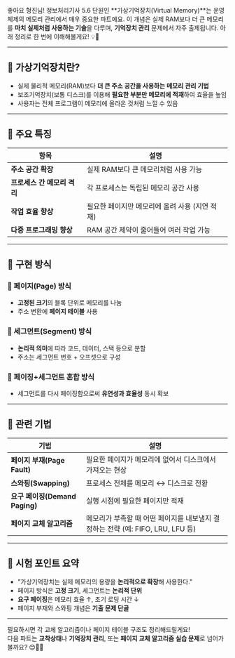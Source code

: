 좋아요 형진님! 정보처리기사 5.6 단원인 **가상기억장치(Virtual Memory)**는 운영체제의 메모리 관리에서 매우 중요한 파트예요. 이 개념은 실제 RAM보다 더 큰 메모리를 **마치 실제처럼 사용하는 기술**을 다루며, **기억장치 관리** 문제에서 자주 출제됩니다. 아래 정리로 한 번에 이해해볼게요! 💡📘

---

## 🧠 가상기억장치란?

- 실제 물리적 메모리(RAM)보다 **더 큰 주소 공간을 사용하는 메모리 관리 기법**
- 보조기억장치(보통 디스크)를 이용해 **필요한 부분만 메모리에 적재**하여 효율을 높임
- 사용자는 전체 프로그램이 메모리에 올라온 것처럼 느낄 수 있음

---

## 🔧 주요 특징

| 항목 | 설명 |
|------|------|
| **주소 공간 확장** | 실제 RAM보다 큰 메모리처럼 사용 가능 |
| **프로세스 간 메모리 격리** | 각 프로세스는 독립된 메모리 공간 사용 |
| **작업 효율 향상** | 필요한 페이지만 메모리에 올려 사용 (지연 적재) |
| **다중 프로그래밍 향상** | RAM 공간 제약이 줄어들어 여러 작업 가능 |

---

## 🧱 구현 방식

### 🔹 페이지(Page) 방식
- **고정된 크기**의 블록 단위로 메모리를 나눔
- 주소 변환에 **페이지 테이블** 사용

### 🔹 세그먼트(Segment) 방식
- **논리적 의미**에 따라 코드, 데이터, 스택 등으로 분할
- 주소는 세그먼트 번호 + 오프셋으로 구성

### 🔹 페이징+세그먼트 혼합 방식
- 세그먼트를 다시 페이징함으로써 **유연성과 효율성** 동시 확보

---

## 📌 관련 기법

| 기법 | 설명 |
|------|------|
| **페이지 부재(Page Fault)** | 필요한 페이지가 메모리에 없어서 디스크에서 가져오는 현상 |
| **스와핑(Swapping)** | 프로세스 전체를 메모리 ↔ 디스크로 전환 |
| **요구 페이징(Demand Paging)** | 실행 시점에 필요한 페이지만 적재 |
| **페이지 교체 알고리즘** | 메모리가 부족할 때 어떤 페이지를 내보낼지 결정하는 전략 (예: FIFO, LRU, LFU 등) |

---

## 🎯 시험 포인트 요약

- "가상기억장치는 실제 메모리의 용량을 **논리적으로 확장**해 사용한다."
- 페이지 방식은 **고정 크기**, 세그먼트는 **논리적 단위**
- **요구 페이징**은 메모리 효율 ↑, 초기 로딩 시간 ↓
- 페이지 부재와 스와핑 개념은 **기출 문제 단골**

---

필요하시면 각 교체 알고리즘이나 페이지 테이블 구조도 정리해드릴게요!  
다음 파트는 **교착상태**나 **기억장치 관리**, 또는 **페이지 교체 알고리즘 실습 문제**로 넘어가볼까요? 😊💪📖